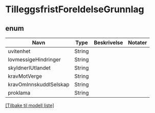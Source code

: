 # TilleggsfristForeldelseGrunnlag

## enum

| Navn                   | Type   | Beskrivelse | Notater |
|------------------------|--------|-------------|---------|
| uvitenhet              | String |             |         |
| lovmessigeHindringer   | String |             |         |
| skyldnerIUtlandet      | String |             |         |
| kravMotVerge           | String |             |         |
| kravOmInnskuddISelskap | String |             |         |
| proklama               | String |             |         |

[[Tilbake til modell liste]](../index.md)

